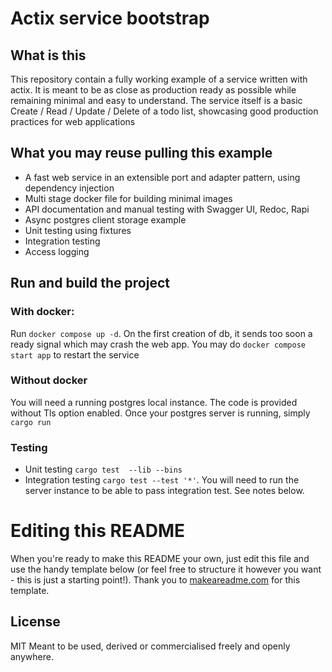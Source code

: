 # Actix service bootstrap


## What is this

This repository contain a fully working example of a service written with actix. It is meant to be as close as production ready as possible while remaining minimal and easy to understand.
The service itself is a basic Create / Read / Update / Delete of a todo list, showcasing good production practices for web applications

## What you may reuse pulling this example

- A fast web service in an extensible port and adapter pattern, using dependency injection
- Multi stage docker file for building minimal images
- API documentation and manual testing with Swagger UI, Redoc, Rapi
- Async postgres client storage example
- Unit testing using fixtures
- Integration testing
- Access logging

## Run and build the project

### With docker:

Run `docker compose up -d`. On the first creation of db, it sends too soon a ready signal which may crash the web app. You may do `docker compose start app` to restart the service

### Without docker

You will need a running postgres local instance. The code is provided without Tls option enabled. Once your postgres server is running, simply `cargo run` 

### Testing

- Unit testing  `cargo test  --lib --bins`
- Integration testing `cargo test --test '*'`. You will need to run the server instance to be able to pass integration test. See notes below.

# Editing this README

When you're ready to make this README your own, just edit this file and use the handy template below (or feel free to structure it however you want - this is just a starting point!). Thank you to [makeareadme.com](https://www.makeareadme.com/) for this template.

## License
MIT
Meant to be used, derived or commercialised freely and openly anywhere.